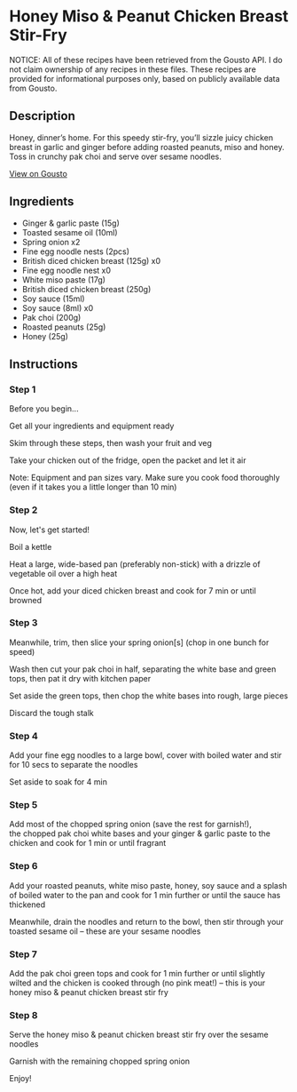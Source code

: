 # Honey Miso & Peanut Chicken Breast Stir-Fry

NOTICE: All of these recipes have been retrieved from the Gousto API. I do not claim ownership of any recipes in these files. These recipes are provided for informational purposes only, based on publicly available data from Gousto.

## Description

Honey, dinner’s home. For this speedy stir-fry, you’ll sizzle juicy chicken breast in garlic and ginger before adding roasted peanuts, miso and honey. Toss in crunchy pak choi and serve over sesame noodles.

[View on Gousto](https://www.gousto.co.uk/recipes/cookbook/honey-miso-peanut-chicken-breast-stir-fry)

## Ingredients

- Ginger & garlic paste (15g)
- Toasted sesame oil (10ml)
- Spring onion x2
- Fine egg noodle nests (2pcs)
- British diced chicken breast (125g) x0
- Fine egg noodle nest x0
- White miso paste (17g)
- British diced chicken breast (250g)
- Soy sauce (15ml)
- Soy sauce (8ml) x0
- Pak choi (200g)
- Roasted peanuts (25g)
- Honey (25g)

## Instructions


### Step 1

Before you begin...

Get all your ingredients and equipment ready

Skim through these steps, then wash your fruit and veg

Take your chicken out of the fridge, open the packet and let it air

Note: Equipment and pan sizes vary. Make sure you cook food thoroughly (even if it takes you a little longer than 10 min)


### Step 2

Now, let's get started!

Boil a kettle

Heat a large, wide-based pan (preferably non-stick) with a drizzle of vegetable oil over a high heat

Once hot, add your diced chicken breast and cook for 7 min or until browned


### Step 3

Meanwhile, trim, then slice your spring onion[s]<span class="text-danger"> </span>(chop in one bunch for speed)

Wash then cut your pak choi in half, separating the white base and green tops, then pat it dry with kitchen paper

Set aside the green tops, then chop the white bases into rough, large pieces

Discard the tough stalk


### Step 4

Add your fine egg noodles to a large bowl, cover with boiled water and stir for 10 secs to separate the noodles

Set aside to soak for 4 min


### Step 5

Add most of the chopped spring onion (save the rest for garnish!), the chopped pak choi white bases and your ginger & garlic paste to the chicken and cook for 1 min or until fragrant


### Step 6

Add your roasted peanuts, white miso paste, honey, soy sauce and a splash of boiled water to the pan and cook for 1 min further or until the sauce has thickened

Meanwhile, drain the noodles and return to the bowl, then stir through your toasted sesame oil – these are your sesame noodles


### Step 7

Add the pak choi green tops and cook for 1 min further or until slightly wilted and the chicken is cooked through (no pink meat!) – this is your honey miso & peanut chicken breast stir fry

### Step 8

Serve the honey miso & peanut chicken breast stir fry over the sesame noodles

Garnish with the remaining chopped spring onion

Enjoy!

